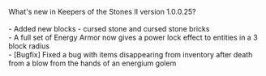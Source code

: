 What's new in Keepers of the Stones II version 1.0.0.25?<br />
<br />- Added new blocks - cursed stone and cursed stone bricks
<br />- A full set of Energy Armor now gives a power lock effect to entities in a 3 block radius
<br />- [Bugfix] Fixed a bug with items disappearing from inventory after death from a blow from the hands of an energium golem
